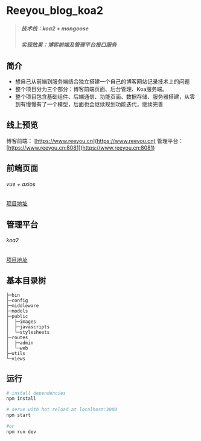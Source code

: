 # Reeyou_blog_koa2

> ##### 技术栈：koa2 + mongoose 
> ##### 实现效果：博客前端及管理平台接口服务


## 简介
* 想自己从前端到服务端结合独立搭建一个自己的博客网站记录技术上的问题
* 整个项目分为三个部分：博客前端页面、后台管理、Koa服务端。
* 整个项目包含基础组件、后端通信、功能页面、数据存储、服务器搭建，从零到有慢慢有了一个模型，后面也会继续规划功能迭代，继续完善


## 线上预览
  博客前端： [https://www.reeyou.cn](https://www.reeyou.cn)
  管理平台：[https://www.reeyou.cn:8081](https://www.reeyou.cn:8081)


## 前端页面
###### vue + axios
[项目地址](https://github.com/Reeyou/Reeyou_blog_web)

## 管理平台
###### koa2
[项目地址](https://github.com/Reeyou/Reeyou_blog_admin)


            
## 基本目录树
```
├─bin
├─config
├─middleware
├─models
├─public
│  ├─images
│  ├─javascripts
│  └─stylesheets
├─routes
│  ├─admin
│  └─web
├─utils
└─views
```

## 运行

``` bash
# install dependencies
npm install

# serve with hot reload at localhost:3000
npm start

#or
npm run dev

```






